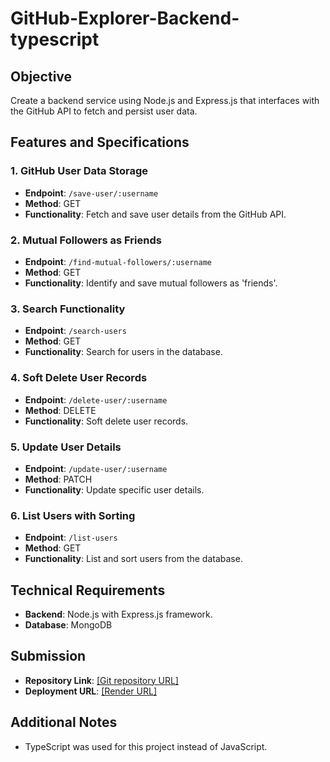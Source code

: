 # GitHub-Explorer-Backend-typescript

## Objective
Create a backend service using Node.js and Express.js that interfaces with the GitHub API to fetch and persist user data.

## Features and Specifications

### 1. GitHub User Data Storage
- **Endpoint**: `/save-user/:username`
- **Method**: GET
- **Functionality**: Fetch and save user details from the GitHub API.

### 2. Mutual Followers as Friends
- **Endpoint**: `/find-mutual-followers/:username`
- **Method**: GET
- **Functionality**: Identify and save mutual followers as 'friends'.

### 3. Search Functionality
- **Endpoint**: `/search-users`
- **Method**: GET
- **Functionality**: Search for users in the database.

### 4. Soft Delete User Records
- **Endpoint**: `/delete-user/:username`
- **Method**: DELETE
- **Functionality**: Soft delete user records.

### 5. Update User Details
- **Endpoint**: `/update-user/:username`
- **Method**: PATCH
- **Functionality**: Update specific user details.

### 6. List Users with Sorting
- **Endpoint**: `/list-users`
- **Method**: GET
- **Functionality**: List and sort users from the database.

## Technical Requirements
- **Backend**: Node.js with Express.js framework.
- **Database**: MongoDB

## Submission
- **Repository Link**: [\[Git repository URL\]](https://github.com/MaNaSDeo/GitHub-Explorer-Backend-typescript)
- **Deployment URL**: [\[Render URL\]](https://github-explorer-backend-typescript.onrender.com/api/v1)

## Additional Notes
- TypeScript was used for this project instead of JavaScript.

